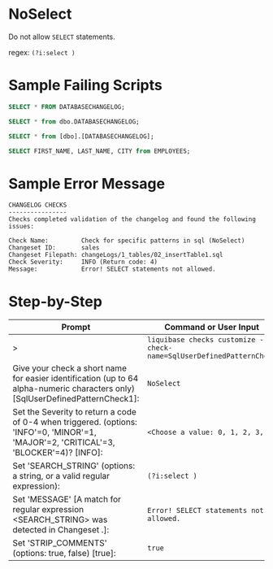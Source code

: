 # NoSelect

Do not allow `SELECT` statements.

regex: `(?i:select )`

# Sample Failing Scripts
``` sql
SELECT * FROM DATABASECHANGELOG;
```
``` sql
SELECT * from dbo.DATABASECHANGELOG;
```
``` sql
SELECT * from [dbo].[DATABASECHANGELOG];
```
``` sql
SELECT FIRST_NAME, LAST_NAME, CITY from EMPLOYEES;
```

# Sample Error Message
```
CHANGELOG CHECKS
----------------
Checks completed validation of the changelog and found the following issues:

Check Name:         Check for specific patterns in sql (NoSelect)
Changeset ID:       sales
Changeset Filepath: changeLogs/1_tables/02_insertTable1.sql
Check Severity:     INFO (Return code: 4)
Message:            Error! SELECT statements not allowed.
```
# Step-by-Step

| Prompt | Command or User Input |
| ------ | ----------------------|
| > | `liquibase checks customize --check-name=SqlUserDefinedPatternCheck` |
| Give your check a short name for easier identification (up to 64 alpha-numeric characters only) [SqlUserDefinedPatternCheck1]: | `NoSelect` |
| Set the Severity to return a code of 0-4 when triggered. (options: 'INFO'=0, 'MINOR'=1, 'MAJOR'=2, 'CRITICAL'=3, 'BLOCKER'=4)? [INFO]: | `<Choose a value: 0, 1, 2, 3, 4>` |
| Set 'SEARCH_STRING' (options: a string, or a valid regular expression): | `(?i:select )` |
| Set 'MESSAGE' [A match for regular expression <SEARCH_STRING> was detected in Changeset <CHANGESET>.]: | `Error! SELECT statements not allowed.` |
| Set 'STRIP_COMMENTS' (options: true, false) [true]: | `true` |

